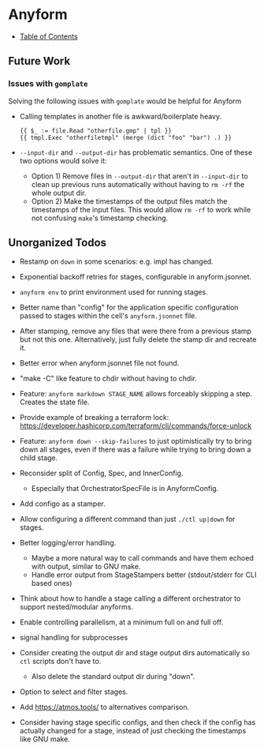 
# Anyform

- [Table of Contents](/README.md)

## Future Work

### Issues with `gomplate`

Solving the following issues with `gomplate` would be helpful for Anyform

- Calling templates in another file is awkward/boilerplate heavy.
  ```golang
  {{ $_ := file.Read "otherfile.gmp" | tpl }}
  {{ tmpl.Exec "otherfiletmpl" (merge (dict "foo" "bar") .) }}
  ```

- `--input-dir` and `--output-dir` has problematic semantics.  One of these two
  options would solve it:
    - Option 1) Remove files in `--output-dir` that aren't in `--input-dir` to clean up
      previous runs automatically without having to `rm -rf` the whole output dir.
    - Option 2) Make the timestamps of the output files match the timestamps of
      the input files.  This would allow `rm -rf` to work while not confusing
      `make`'s timestamp checking.


## Unorganized Todos

- Restamp on `down` in some scenarios: e.g. impl has changed.

- Exponential backoff retries for stages, configurable in anyform.jsonnet.

- `anyform env` to print environment used for running stages.

- Better name than "config" for the application specific configuration passed to
  stages within the cell's `anyform.jsonnet` file.

- After stamping, remove any files that were there from a previous stamp but not
  this one.  Alternatively, just fully delete the stamp dir and recreate it.

- Better error when anyform.jsonnet file not found.

- "make -C" like feature to chdir without having to chdir.

- Feature: `anyform markdown STAGE_NAME` allows forceably skipping a step.
  Creates the state file.

- Provide example of breaking a terraform lock:
  https://developer.hashicorp.com/terraform/cli/commands/force-unlock

- Feature: `anyform down --skip-failures` to just optimistically try to bring
  down all stages, even if there was a failure while trying to bring down a
  child stage.

- Reconsider split of Config, Spec, and InnerConfig.
  - Especially that OrchestratorSpecFile is in AnyformConfig.

- Add configo as a stamper.

- Allow configuring a different command than just `./ctl up|down` for stages.

- Better logging/error handling.
  - Maybe a more natural way to call commands and have them echoed with output,
    similar to GNU make.
  - Handle error output from StageStampers better (stdout/stderr for CLI based
    ones)

- Think about how to handle a stage calling a different orchestrator to support
  nested/modular anyforms.

- Enable controlling parallelism, at a minimum full on and full off.

- signal handling for subprocesses

- Consider creating the output dir and stage output dirs automatically so `ctl`
  scripts don't have to.
  - Also delete the standard output dir during "down".

- Option to select and filter stages.

- Add https://atmos.tools/ to alternatives comparison.

- Consider having stage specific configs, and then check if the config has
  actually changed for a stage, instead of just checking the timestamps like GNU
  make.

